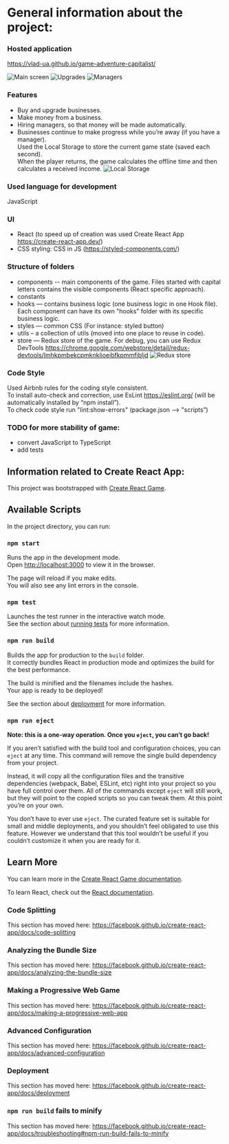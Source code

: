 
# General information about the project:

### Hosted application
https://vlad-ua.github.io/game-adventure-capitalist/

![Main screen](/src/assets/images/main-screen.jpg?raw=true "Main screen")
![Upgrades](/src/assets/images/upgrades.jpg?raw=true "Upgrades")
![Managers](/src/assets/images/managers.jpg?raw=true "Managers")

### Features
* Buy and upgrade businesses.
* Make money from a business.
* Hiring managers, so that money will be made automatically.
* Businesses continue to make progress while you’re away (if you have a manager).<br /> 
Used the Local Storage to store the current game state (saved each second).<br /> 
When the player returns, the game calculates the offline time and then calculates a received income.
![Local Storage](/src/assets/images/local-storage.jpg?raw=true "Local Storage")

### Used language for development
JavaScript

### UI
* React (to speed up of creation was used Create React App https://create-react-app.dev/)
* CSS styling: CSS in JS (https://styled-components.com/)

### Structure of folders
* components -- main components of the game. Files started with capital letters contains the visible components (React specific approach).
* constants
* hooks —  contains business logic (one business logic in one Hook file). Each component can have its own "hooks" folder with its specific business logic.
* styles — common CSS (For instance: styled button)
* utils – a collection of utils (moved into one place to reuse in code).
* store — Redux store of the game. For debug, you can use Redux DevTools 
https://chrome.google.com/webstore/detail/redux-devtools/lmhkpmbekcpmknklioeibfkpmmfibljd
![Redux store](/src/assets/images/redux-store.jpg?raw=true "Redux store")     

### Code Style
Used Airbnb rules for the coding style consistent.<br />
To install auto-check and correction, use EsLint https://eslint.org/ (will be automatically installed by “npm install”).<br />
To check code style run "lint:show-errors"  (package.json —> "scripts”)


### TODO for more stability of game:
* convert JavaScript to TypeScript
* add tests



## Information related to Create React App:


This project was bootstrapped with [Create React Game](https://github.com/facebook/create-react-app).

## Available Scripts

In the project directory, you can run:

### `npm start`

Runs the app in the development mode.<br />
Open [http://localhost:3000](http://localhost:3000) to view it in the browser.

The page will reload if you make edits.<br />
You will also see any lint errors in the console.

### `npm test`

Launches the test runner in the interactive watch mode.<br />
See the section about [running tests](https://facebook.github.io/create-react-app/docs/running-tests) for more information.

### `npm run build`

Builds the app for production to the `build` folder.<br />
It correctly bundles React in production mode and optimizes the build for the best performance.

The build is minified and the filenames include the hashes.<br />
Your app is ready to be deployed!

See the section about [deployment](https://facebook.github.io/create-react-app/docs/deployment) for more information.

### `npm run eject`

**Note: this is a one-way operation. Once you `eject`, you can’t go back!**

If you aren’t satisfied with the build tool and configuration choices, you can `eject` at any time. This command will remove the single build dependency from your project.

Instead, it will copy all the configuration files and the transitive dependencies (webpack, Babel, ESLint, etc) right into your project so you have full control over them. All of the commands except `eject` will still work, but they will point to the copied scripts so you can tweak them. At this point you’re on your own.

You don’t have to ever use `eject`. The curated feature set is suitable for small and middle deployments, and you shouldn’t feel obligated to use this feature. However we understand that this tool wouldn’t be useful if you couldn’t customize it when you are ready for it.

## Learn More

You can learn more in the [Create React Game documentation](https://facebook.github.io/create-react-app/docs/getting-started).

To learn React, check out the [React documentation](https://reactjs.org/).

### Code Splitting

This section has moved here: https://facebook.github.io/create-react-app/docs/code-splitting

### Analyzing the Bundle Size

This section has moved here: https://facebook.github.io/create-react-app/docs/analyzing-the-bundle-size

### Making a Progressive Web Game

This section has moved here: https://facebook.github.io/create-react-app/docs/making-a-progressive-web-app

### Advanced Configuration

This section has moved here: https://facebook.github.io/create-react-app/docs/advanced-configuration

### Deployment

This section has moved here: https://facebook.github.io/create-react-app/docs/deployment

### `npm run build` fails to minify

This section has moved here: https://facebook.github.io/create-react-app/docs/troubleshooting#npm-run-build-fails-to-minify
